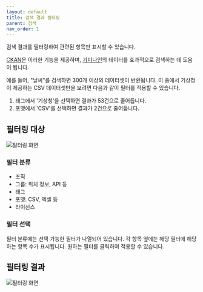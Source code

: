 ```yaml
---
layout: default
title: 검색 결과 필터링
parent: 검색
nav_order: 1
---
```


검색 결과를 필터링하여 관련된 항목만 표시할 수 있습니다.

[CKAN](ckan)은 이러한 기능을 제공하며, [기미나인](https://gimi9.com/)의 데이터를 효과적으로 검색하는 데 도움이 됩니다.

예를 들어, "날씨"를 검색하면 300개 이상의 데이터셋이 반환됩니다. 이 중에서 기상청이 제공하는 CSV 데이터셋만을 보려면 다음과 같이 필터를 적용할 수 있습니다.

1. 태그에서 '기상청'을 선택하면 결과가 53건으로 줄어듭니다.
2. 포맷에서 'CSV'를 선택하면 결과가 2건으로 줄어듭니다.

## 필터링 대상

![필터링 화면](/public-data/images/filter-1.png)

### 필터 분류

* 조직
* 그룹: 위치 정보, API 등
* 태그
* 포맷: CSV, 엑셀 등
* 라이선스

### 필터 선택

필터 분류에는 선택 가능한 필터가 나열되어 있습니다. 각 항목 옆에는 해당 필터에 해당하는 항목 수가 표시됩니다. 원하는 필터를 클릭하여 적용할 수 있습니다.

## 필터링 결과

![필터링 화면](/public-data/images/filter-2.png)
